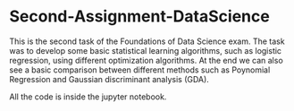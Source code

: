 # Second-Assignment-DataScience

This is the second task of the Foundations of Data Science exam. The task was to develop some basic statistical learning algorithms, such as logistic regression, using different optimization algorithms. At the end we can also see a basic comparison between different methods such as Poynomial Regression and Gaussian discriminant analysis (GDA).

All the code is inside the jupyter notebook.
